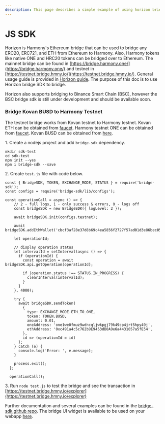 ```yaml
---
description: This page describes a simple example of using horizon bridge sdk.
---
```


# JS SDK

Horizon is Harmony's Ethereum bridge that can be used to bridge any ERC20, ERC721, and ETH from Ethereum to Harmony. Also, Harmony tokens like native ONE and HRC20 tokens can be bridged over to Ethereum. The mainnet bridge can be found in [https://bridge.harmony.one/](https://bridge.harmony.one/) and testnet in [https://testnet.bridge.hmny.io/](https://testnet.bridge.hmny.io/). General usage guide is provided in [Horizon guide](https://docs.harmony.one/home/general/horizon-bridge). The purpose of this doc is to use Horizon bridge SDK to bridge.

Horizon also supports bridging to Binance Smart Chain (BSC), however the BSC bridge sdk is still under development and should be available soon.

### Bridge Kovan BUSD to Harmony Testnet

The testnet bridge works from Kovan testnet to Harmony testnet. Kovan ETH can be obtained from [faucet](https://faucet.kovan.network). Harmony testnet ONE can be obtained from [faucet](https://docs.harmony.one/home/developers/network-and-faucets). Kovan BUSD can be obtained from [here](https://testnet.bridge.hmny.io/get-tokens).&#x20;

1\. Create a nodejs project and add `bridge-sdk` dependency.

```
mkdir sdk-test
cd sdk-test
npm init --yes
npm i bridge-sdk --save
```

2\. Create `test.js` file with code below.

```
const { BridgeSDK, TOKEN, EXCHANGE_MODE, STATUS } = require('bridge-sdk');
const configs = require('bridge-sdk/lib/configs');

const operationCall = async () => {
    // 2 - full logs, 1 - only success & errors, 0 - logs off
    const bridgeSDK = new BridgeSDK({ logLevel: 2 }); 
    
    await bridgeSDK.init(configs.testnet);
  
    await bridgeSDK.addEthWallet('cbcf3af28e37d8b69c4ea5856f2727f57ad01d3e86bec054d71fa83fc246f35b');
  
    let operationId;
  
    // display operation status
    let intervalId = setInterval(async () => {
      if (operationId) {
        const operation = await bridgeSDK.api.getOperation(operationId);
  
        if (operation.status !== STATUS.IN_PROGRESS) {
          clearInterval(intervalId);
        }
      }
    }, 4000);
  
    try {
      await bridgeSDK.sendToken(
        {
          type: EXCHANGE_MODE.ETH_TO_ONE,
          token: TOKEN.BUSD,
          amount: 0.01,
          oneAddress: 'one1we0fmuz9wdncqljwkpgj79k49cp4jrt5hpy49j',
          ethAddress: '0xc491a4c5c762b9E9453dB0A9e6a4431057a5fE54',
        },
        id => (operationId = id)
      );
    } catch (e) {
      console.log('Error: ', e.message);
    }
  
    process.exit();
  };
  
  operationCall();
```

3\. Run `node test.js` to test the bridge and see the transaction in [https://testnet.bridge.hmny.io/explorer](https://testnet.bridge.hmny.io/explorer)

Further documentation and several examples can be found in the [bridge-sdk github repo](https://github.com/harmony-one/ethhmy-bridge.sdk). The bridge UI widget is available to be used on your webapp [here](https://github.com/harmony-one/ethhmy-bridge.ui-sdk).
